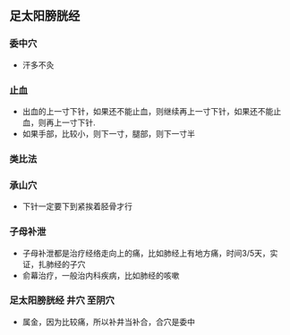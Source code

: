 ## 足太阳膀胱经
### 

### 委中穴
 - 汗多不灸

### 止血
- 出血的上一寸下针，如果还不能止血，则继续再上一寸下针，如果还不能止血，则再上一寸下针.
- 如果手部，比较小，则下一寸，腿部，则下一寸半


### 类比法

### 承山穴
 - 下针一定要下到紧挨着胫骨才行

### 子母补泄 
 - 子母补泄都是治疗经络走向上的痛，比如肺经上有地方痛，时间3/5天，实证，扎肺经的子穴
 - 俞幕治疗，一般治内科疾病，比如肺经的咳嗽

### 足太阳膀胱经 井穴 至阴穴
 - 属金，因为比较痛，所以补井当补合，合穴是委中

